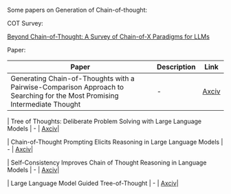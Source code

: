 Some papers on Generation of Chain-of-thought:

COT Survey:

[Beyond Chain-of-Thought: A Survey of Chain-of-X Paradigms for LLMs](https://arxiv.org/abs/2404.15676v2#:~:text=Chain-of-Thought%20(CoT)%20has%20been%20a%20widely)





Paper:


| Paper  | Description | Link |
| ------------- | ------------- | -------------|
| Generating Chain-of-Thoughts with a Pairwise-Comparison Approach to  Searching for the Most Promising Intermediate Thought  | - | [Axciv](https://arxiv.org/abs/2402.06918#:~:text=In%20this%20paper,%20motivated%20by%20Vapnik's)|

| Tree of Thoughts: Deliberate Problem Solving with Large Language Models  | - | [Axciv](https://arxiv.org/abs/2305.10601)|

| Chain-of-Thought Prompting Elicits Reasoning in Large Language Models  | - | [Axciv]((https://arxiv.org/abs/2201.11903))|

| Self-Consistency Improves Chain of Thought Reasoning in Language Models  | - | [Axciv](https://arxiv.org/abs/2203.11171#:~:text=Chain-of-thought%20prompting%20combined%20with)|

| Large Language Model Guided Tree-of-Thought | - | [Axciv](https://arxiv.org/abs/2305.08291)|


